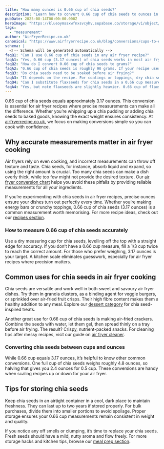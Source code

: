 ```yaml
---
title: "How many ounces is 0.66 cup of chia seeds?"
description: "Learn how to convert 0.66 cup of chia seeds to ounces in seconds. Perfect for air fryer recipes and precise measurements!"
pubDate: 2025-08-14T00:00:00.000Z
heroImage: "https://klueoymssxwfnxsvcyhv.supabase.co/storage/v1/object/public/Shmucket/how-many-ounces-is-0-66-cup-of-chia-seeds.webp"
tags:
  - "measurement"
author: "AirFryerRecipe.co.uk"
canonical: "https://www.airfryerrecipe.co.uk/blog/conversions/cups-to-ounces/how-many-ounces-is-0-66-cup-of-chia-seeds"
schema: |
  <!-- Schema will be generated automatically -->
faqQ1: "Can I use 0.66 cup of chia seeds in any air fryer recipe?"
faqA1: "Yes, 0.66 cup (3.17 ounces) of chia seeds works in most air fryer recipes, but adjust liquids slightly as chia seeds absorb moisture. They’re great for binding ingredients in veggie burgers or adding crunch to granola. Always check recipe specifics for best results."
faqQ2: "How do I convert 0.66 cup of chia seeds to grams?"
faqA2: "0.66 cup of chia seeds is roughly 90 grams. If your recipe uses metric measurements, this conversion ensures accuracy. Use a kitchen scale for precision, especially in air fryer baking where ratios matter."
faqQ3: "Do chia seeds need to be soaked before air frying?"
faqA3: "It depends on the recipe. For coatings or toppings, dry chia seeds add crunch. For binding or gelling (like in puddings), soak them first. Always follow your recipe’s instructions for the best texture."
faqQ4: "Can I substitute flaxseeds for chia seeds in a 0.66 cup measurement?"
faqA4: "Yes, but note flaxseeds are slightly heavier. 0.66 cup of flaxseeds weighs about 3.5 ounces. Adjust liquids as flax absorbs differently. For exact substitutions, refer to our air fryer conversion chart."
---
```

<p>0.66 cup of chia seeds equals approximately 3.17 ounces. This conversion is essential for air fryer recipes where precise measurements can make all the difference. Whether you’re whipping up a chia pudding or adding chia seeds to baked goods, knowing the exact weight ensures consistency. At <a href=https://www.airfryerrecipe.co.uk>airfryerrecipe.co.uk</a>, we focus on making conversions simple so you can cook with confidence.</p>

<h2>Why accurate measurements matter in air fryer cooking</h2>  
<p>Air fryers rely on even cooking, and incorrect measurements can throw off texture and taste. Chia seeds, for instance, absorb liquid and expand, so using the right amount is crucial. Too many chia seeds can make a dish overly thick, while too few might not provide the desired texture. Our <a href=https://www.airfryerrecipe.co.uk/air-fryer-conversion-chart>air fryer conversion chart</a> helps you avoid these pitfalls by providing reliable measurements for all your ingredients.</p>  

<p>If you’re experimenting with chia seeds in air fryer recipes, precise ounces ensure your dishes turn out perfectly every time. Whether you’re making energy bars or crunchy toppings, 0.66 cup of chia seeds (3.17 ounces) is a common measurement worth memorising. For more recipe ideas, check out our <a href=https://www.airfryerrecipe.co.uk/recipes>recipes section</a>.</p>  

<h3>How to measure 0.66 cup of chia seeds accurately</h3>  
<p>Use a dry measuring cup for chia seeds, levelling off the top with a straight edge for accuracy. If you don’t have a 0.66 cup measure, fill a 1/3 cup twice to reach the correct amount. For those who prefer weighing, 3.17 ounces is your target. A kitchen scale eliminates guesswork, especially for air fryer recipes where precision matters.</p>  

<h2>Common uses for chia seeds in air fryer cooking</h2>  
<p>Chia seeds are versatile and work well in both sweet and savoury air fryer dishes. Try them in granola clusters, as a binding agent for veggie burgers, or sprinkled over air-fried fruit crisps. Their high fibre content makes them a healthy addition to any meal. Explore our <a href=https://www.airfryerrecipe.co.uk/recipe-category/dessert>dessert category</a> for chia seed-inspired treats.</p>  

<p>Another great use for 0.66 cup of chia seeds is making air-fried crackers. Combine the seeds with water, let them gel, then spread thinly on a tray before air frying. The result? Crispy, nutrient-packed snacks. For cleaning tips after messy recipes, visit our guide on <a href=https://www.airfryerrecipe.co.uk/air-fryer-cleaner>air fryer cleaner</a>.</p>  

<h3>Converting chia seeds between cups and ounces</h3>  
<p>While 0.66 cup equals 3.17 ounces, it’s helpful to know other common conversions. One full cup of chia seeds weighs roughly 4.8 ounces, so halving that gives you 2.4 ounces for 0.5 cup. These conversions are handy when scaling recipes up or down for your air fryer.</p>  

<h2>Tips for storing chia seeds</h2>  
<p>Keep chia seeds in an airtight container in a cool, dark place to maintain freshness. They can last up to two years if stored properly. For bulk purchases, divide them into smaller portions to avoid spoilage. Proper storage ensures your 0.66 cup measurements remain consistent in weight and quality.</p>  

<p>If you notice any off smells or clumping, it’s time to replace your chia seeds. Fresh seeds should have a mild, nutty aroma and flow freely. For more storage hacks and kitchen tips, browse our <a href=https://www.airfryerrecipe.co.uk/recipe-category/meal-prep>meal prep section</a>.</p>
